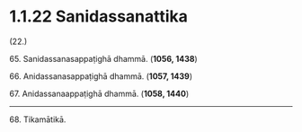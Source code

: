 # 1.1.22 Sanidassanattika

(22.)

65\. Sanidassanasappaṭighā dhammā. (**1056, 1438**)

66\. Anidassanasappaṭighā dhammā. (**1057, 1439**)

67\. Anidassanaappaṭighā dhammā. (**1058, 1440**)

---

68\. Tikamātikā.
